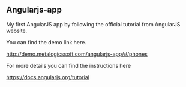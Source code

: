 Angularjs-app
-------------

My first AngularJS app by following the official tutorial from AngularJS website.

You can find the demo link here.

http://demo.metalogicssoft.com/angularjs-app/#/phones

For more details you can find the instructions here

https://docs.angularjs.org/tutorial
